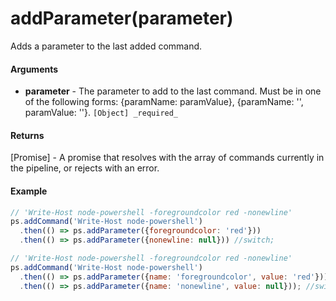 # addParameter(parameter)

Adds a parameter to the last added command.

#### Arguments

* **parameter** - The parameter to add to the last command. Must be in one of the following forms: {paramName: paramValue}, {paramName: '', paramValue: ''}. `[Object] _required_`

#### Returns

[Promise] - A promise that resolves with the array of commands currently in the pipeline, or rejects with an error.

#### Example

```javascript
// 'Write-Host node-powershell -foregroundcolor red -nonewline'
ps.addCommand('Write-Host node-powershell')
  .then(() => ps.addParameter({foregroundcolor: 'red'}))
  .then(() => ps.addParameter({nonewline: null})) //switch;

// 'Write-Host node-powershell -foregroundcolor red -nonewline'
ps.addCommand('Write-Host node-powershell')
  .then(() => ps.addParameter({name: 'foregroundcolor', value: 'red'}))
  .then(() => ps.addParameter({name: 'nonewline', value: null})); //switch
```